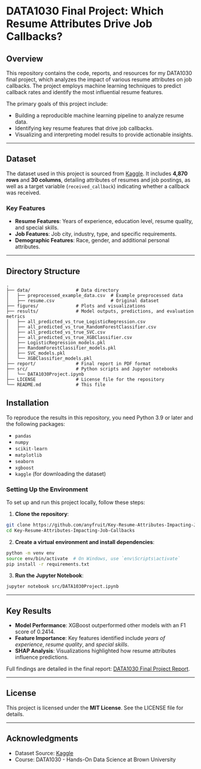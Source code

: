 # DATA1030 Final Project: Which Resume Attributes Drive Job Callbacks?

## Overview
This repository contains the code, reports, and resources for my DATA1030 final project, which analyzes the impact of various resume attributes on job callbacks. The project employs machine learning techniques to predict callback rates and identify the most influential resume features.

The primary goals of this project include:
- Building a reproducible machine learning pipeline to analyze resume data.
- Identifying key resume features that drive job callbacks.
- Visualizing and interpreting model results to provide actionable insights.

---

## Dataset
The dataset used in this project is sourced from [Kaggle](https://www.kaggle.com/datasets/utkarshx27/which-resume-attributes-drive-job-callbacks). It includes **4,870 rows** and **30 columns**, detailing attributes of resumes and job postings, as well as a target variable (`received_callback`) indicating whether a callback was received.

### Key Features
- **Resume Features**: Years of experience, education level, resume quality, and special skills.
- **Job Features**: Job city, industry, type, and specific requirements.
- **Demographic Features**: Race, gender, and additional personal attributes.

---

## Directory Structure
```plaintext
.
├── data/                 # Data directory
│   ├── preprocessed_example_data.csv  # Example preprocessed data
│   ├── resume.csv                     # Original dataset
├── figures/              # Plots and visualizations
├── results/              # Model outputs, predictions, and evaluation metrics
│   ├── all_predicted_vs_true_LogisticRegression.csv
│   ├── all_predicted_vs_true_RandomForestClassifier.csv
│   ├── all_predicted_vs_true_SVC.csv
│   ├── all_predicted_vs_true_XGBClassifier.csv
│   ├── LogisticRegression_models.pkl
│   ├── RandomForestClassifier_models.pkl
│   ├── SVC_models.pkl
│   └── XGBClassifier_models.pkl
├── report/               # Final report in PDF format
├── src/                  # Python scripts and Jupyter notebooks
│   └── DATA1030Project.ipynb
├── LICENSE               # License file for the repository
└── README.md             # This file
```

## Installation

To reproduce the results in this repository, you need Python 3.9 or later and the following packages:

- `pandas`
- `numpy`
- `scikit-learn`
- `matplotlib`
- `seaborn`
- `xgboost`
- `kaggle` (for downloading the dataset)

### Setting Up the Environment
To set up and run this project locally, follow these steps:

1. **Clone the repository**:
```bash
git clone https://github.com/anyfruit/Key-Resume-Attributes-Impacting-Job-Callbacks.git
cd Key-Resume-Attributes-Impacting-Job-Callbacks
```

2. **Create a virtual environment and install dependencies**:
```bash
python -m venv env
source env/bin/activate  # On Windows, use `env\Scripts\activate`
pip install -r requirements.txt
```

3. **Run the Jupyter Notebook**:
```bash
jupyter notebook src/DATA1030Project.ipynb
```

---

## Key Results
- **Model Performance**: XGBoost outperformed other models with an F1 score of 0.2414.
- **Feature Importance**: Key features identified include *years of experience*, *resume quality*, and *special skills*.
- **SHAP Analysis**: Visualizations highlighted how resume attributes influence predictions.

Full findings are detailed in the final report: [DATA1030 Final Project Report](report/DATA1030%20Final%20Project%20Report.pdf).

---

## License
This project is licensed under the **MIT License**. See the LICENSE file for details.

---

## Acknowledgments
- Dataset Source: [Kaggle](https://www.kaggle.com/datasets/utkarshx27/which-resume-attributes-drive-job-callbacks)
- Course: DATA1030 - Hands-On Data Science at Brown University